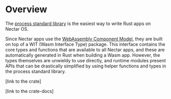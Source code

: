 # Overview

The [process standard library](https://github.com/uqbar-dao/process_lib) is the easiest way to write Rust apps on Nectar OS.

Since Nectar apps use the [WebAssembly Component Model](https://component-model.bytecodealliance.org/), they are built on top of a WIT (Wasm Interface Type) package.
This interface contains the core types and functions that are available to all Nectar apps, and these are automatically generated in Rust when building a Wasm app.
However, the types themselves are unwieldy to use directly, and runtime modules present APIs that can be drastically simplified by using helper functions and types in the process standard library.

[link to the crate]

[link to the crate-docs]

